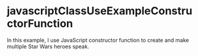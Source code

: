 # javascriptClassUseExampleConstructorFunction
In this example, I use JavaScript constructor function to create and make multiple Star Wars heroes speak.
